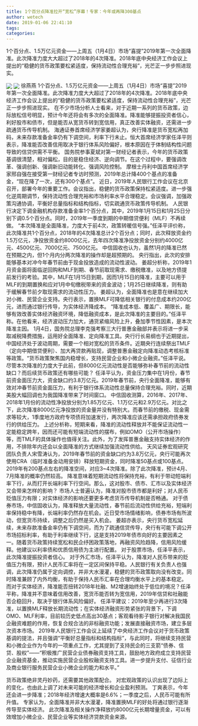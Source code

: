 ```yaml
---
title: 1个百分点降准拉开“宽松”序幕！专家：今年或再降300基点
author: wetech
date: 2019-01-06 22:41:10
tags: 
categories: 
---
```

1个百分点、1.5万亿元资金——上周五（1月4日）市场“喜提”2019年第一次全面降准。此次降准力度大大超过了2018年的4次降准。2018年底中央经济工作会议上提出的“稳健的货币政策要松紧适度，保持流动性合理充裕”，光芒正一步步照进现实。
<!-- more -->
<img align="center" border="0" src="https://imgcdn.yicai.com/uppics/images/2019/01/2fe9011521375a452f310d842966976c.jpg" />
<img align="center" border="0" src="https://imgcdn.yicai.com/uppics/images/2019/01/bba0177bf2487c076ec064cf7e387c1c.jpg" />
徐燕燕
1个百分点、1.5万亿元资金——上周五（1月4日）市场“喜提”2019年第一次全面降准。此次降准力度大大超过了2018年的4次降准。2018年底中央经济工作会议上提出的“稳健的货币政策要松紧适度，保持流动性合理充裕”，光芒正一步步照进现实。
在不少市场分析人士看来，对于近期一系列的货币政策，边际放松信号明显，预计今年还将会有多次的全面降准。降准能够提振投资者信心，利好股市和债市，但是能否从宽货币转到宽信用，真正改善实体融资，还需进一步疏通货币传导机制。
海通证券首席经济学家姜超认为，央行降准是货币宽松再加码，未来存款准备金率仍有下调空间，利率下行未止。恒大首席经济学家任泽平则表示，降准能否改善信用取决于银行体系风险偏好，根本原因在于体制结构性问题导致的信贷供需不平衡。
国务院参事夏斌对第一财经记者表示，今年的货币政策基调很清楚，相对偏松，目的是稳住经济、逆向调节。在这个过程中，要强调改革、强调创新、强调新旧动能转化、强调风险控制。
摩根士丹利中国首席经济学家邢自强在接受第一财经记者专访时预测，2019年总计降400个基点的准备金，“现在降了一次，还有300个基点”。
近日，2019年人民银行工作会议在北京召开，部署今年的重要工作。会议指出，稳健的货币政策保持松紧适度。进一步强化逆周期调节，保持流动性合理充裕和市场利率水平合理稳定。会议强调，加强政策沟通协调，平衡好总量指标和结构指标，切实疏通货币政策传导机制。
人民银行决定下调金融机构存款准备金率1个百分点，其中，2019年1月15日和1月25日分别下调0.5个百分点。同时，2019年一季度到期的中期借贷便利（MLF）不再续做。
“本次降准是全面降准，力度大于前4次，政策转暖信号强。”任泽平评价称，此次降准共1个百分点，2018年的4次降准总计2个百分点；同时，此次释放资金约1.5万亿元，净投放资金约8000亿元，去年四次降准净投放资金分别约4000亿元、4500亿元、7000亿元、7500亿元。
中信固收也认为，虽然1月的降准已然在预期之内，但1个月内分两次降准的操作却是超预期的。
央行指出，此次的安排能够基本对冲今年春节前由于现金投放造成的流动性波动。
姜超分析称，2019年1月资金面将面临逆回购和MLF到期、春节前取现需求、缴税缴准，以及地方债提前发行的考验。其中，MLF在1月15日到期，因而1月15日的降准，主要可以用于MLF的到期置换和应对1月中旬缴税带来的资金波动；1月25日继续降准，则有助于缓解春节前夕取现需求的流动性压力。
姜超认为，全面降准也是意在继续加大对小微、民营企业支持。央行表示，置换MLF可降低相关银行的付息成本约200亿元，进而通过银行传导，为实体经济降成本。
“降准成本低、覆盖广、期限长，能够有效改善实体经济融资环境，降低融资成本，是此次降准的主要目的。”任泽平称。在他看来，经济波动压力加大，通货紧缩风险上升，叠加季节性因素，是本次降准主因。
1月4日，国务院总理李克强考察三大行普惠金融部并表示将进一步采取减税降费措施，运用好全面降准、定向降准工具。央行行长易纲也于近期提出，中国经济处于波动周期，需要一个相对宽松的货币条件。近期央行连续祭出TMLF（定向中期借贷便利）、加大再贷款再贴现，调整普惠金融定向降准动态考核标准等政策。“货币政策聚焦国内稳增长，支持民营企业和小微企业融资。”任泽平说。
尽管本次降准的力度大于此前，但8000亿元流动性是否能够弥补春节前的流动性缺口？而后续货币政策还有哪些可能？
任泽平认为，资金压力集中在1月份，春节前资金面压力大，资金缺口约3.8万亿元。2019年春节前，央行全面降准，能够有效对冲春节前资金面压力，有利于银行体系流动性总量保持合理充裕。同时，近期美股大幅回调也为我国降准带来了时间窗口。
中信固收测算，2016年、2017年、2018年1月份的流动性净投放分别为1.85万亿元、1.1万亿元和2.9万亿元。对比之下，此次降准8000亿元净投放的资金量并没有特别大。而春节前的缴税、现金需求等较大，1季度地方政府专项债将加速发行，两次降准应该还需承担政府债券发行的供给压力。
上述分析称，短期来看，降准的流动性释放并不能保证流动性一定能稳定跨年，因而还可能有短端流动性的摆布，例如OMO（公开市场操作）等，而TMLF的具体操作也值得关注。此外，为了发挥普惠金融支持实体经济的作用，不排除年内还会以全面降准的方式继续加强流动性供给。
天风证券宏观研究团队负责人宋雪涛认为，2019年春节前的资金缺口约为3.8万亿元，央行可能再次使用CRA（临时准备金动用安排）释放短期资金，同时降准50基点或100基点。2019年有200基点左右的降准空间，对应3~4次降准。除了此次降准，预计4月、7月降准的概率仍然较高。
降准意味着短期流动性将保持充裕，有利于带动短端利率下行，从而打开长端利率下行空间。那么，这对股市、债市、汇市以及实体经济又会带来怎样的影响？
市场人士普遍认为，降准对股市债市都是利好；对人民币贬值压力有限；对实体经济的影响还要更多考虑货币传导机制是否畅通。
对于债券市场，中信固收认为，降准释放大量流动性，春节前后流动性供给充裕，短端利率保持稳中有降，长端利率仍然存在机会。近日受市场情绪影响，债券市场有所波动，但宽货币持续，调整之后仍然是买入机会。
姜超亦表示，央行货币宽松延续，未来存款准备金率仍有下调空间，而为了疏通信贷传导，央行有可能下调公开市场招标利率，有助于利率继续下行，这是支持2019年债市向好的主要因素之一。随着货币政策持续宽松和民企纾困政策落地，再融资风险趋降，信用风险缓释。他建议以利率债和优质信用债为主进行配置。
对于股票市场，任泽平表示，此次降准提振投资者信心。
对于外汇市场，任泽平认为，降准对人民币带来的贬值压力有限，预计人民币汇率将在一定区间保持平稳。人民银行有关负责人也强调，此次降准仍属于定向调控，并非大水漫灌，稳健的货币政策取向没有改变。同时降准兼顾了内外均衡，有助于保持人民币汇率在合理均衡水平上的基本稳定。
而对于实体经济，降准能否扭转2018年社融、M2增速始终处于低位的境况？任泽平称，降准并不意味着信用改善，宽货币能否转为宽信用，2019年信贷和社融能否企稳回升，取决于银行体系风险偏好。
任泽平建议：2019年至少再进行3次降准，以置换MLF释放长期流动性；在实体经济融资形势紧张的背景下，下调OMO、MLF利率，目前较历史低点高出30基点；客观看待影子银行对解决我国民企融资难题的作用，恢复合规合法的非标融资功能；发展直接融资市场，建立多层次资本市场。
2019年人民银行工作会议上延续了中央经济工作会议对于货币政策基调的提法，并且强调“平衡好总量指标和结构指标”，与此同时，将继续支持民营和小微企业作为今年的一项重点工作，尤其提到了支持民企的三支箭“债券、信贷、股权”——“积极推广民营企业债券融资支持工具，鼓励地方政府成立支持民营企业融资基金，推动实施民营企业股权融资支持工具。进一步提升支付、征信行业及商业银行服务民营企业小微企业的能力和水平。”
 
 
货币政策绝非灵丹妙药，还需要其他政策配合。
对宏观政策的认识出现了边际上的变化，也由此上调了对未来可能的经济增长和企业盈利预测。
丁爽表示，今年还会进一步降准；2018年经济增速大概率是6.6%；一季度之后，人民币可能有所升值。
专家认为，全面降准并非大水漫灌，降准置换MLF的好处将通过银行逐渐传导至实体经济。
此次降准及相关操作净释放约8000亿元长期增量资金，可以有效增加小微企业、民营企业等实体经济贷款资金来源。
